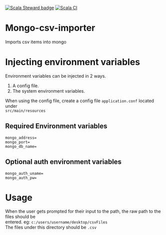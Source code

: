 [![Scala Steward badge](https://img.shields.io/badge/Scala_Steward-helping-blue.svg?style=flat&logo=data:image/png;base64,iVBORw0KGgoAAAANSUhEUgAAAA4AAAAQCAMAAAARSr4IAAAAVFBMVEUAAACHjojlOy5NWlrKzcYRKjGFjIbp293YycuLa3pYY2LSqql4f3pCUFTgSjNodYRmcXUsPD/NTTbjRS+2jomhgnzNc223cGvZS0HaSD0XLjbaSjElhIr+AAAAAXRSTlMAQObYZgAAAHlJREFUCNdNyosOwyAIhWHAQS1Vt7a77/3fcxxdmv0xwmckutAR1nkm4ggbyEcg/wWmlGLDAA3oL50xi6fk5ffZ3E2E3QfZDCcCN2YtbEWZt+Drc6u6rlqv7Uk0LdKqqr5rk2UCRXOk0vmQKGfc94nOJyQjouF9H/wCc9gECEYfONoAAAAASUVORK5CYII=)](https://scala-steward.org)
[![Scala CI](https://github.com/jpbnetley/Mongo-csv-importer/actions/workflows/scala.yml/badge.svg)](https://github.com/jpbnetley/Mongo-csv-importer/actions/workflows/scala.yml)

# Mongo-csv-importer
Imports csv items into mongo

# Injecting environment variables

Environment variables can be injected in 2 ways.
1. A config file.
2. The system environment variables.

When using the config file, create a config file `application.conf` located under  
`src/main/resources`

## Required Environment variables
```
mongo_address=
mongo_port=
mongo_db_name=
```

## Optional auth environment variables
```
mongo_auth_uname=
mongo_auth_pw=
```

# Usage
When the user gets prompted for their input to the path, the raw path to the files should be  
entered.
eg: `c:/users/username/desktop/csvFiles`  
The files under this directory should be `.csv`
